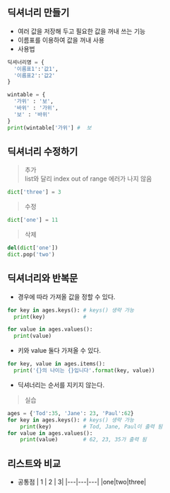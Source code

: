 ## 딕셔너리 만들기
+ 여러 값을 저장해 두고 필요한 값을 꺼내 쓰는 기능
+ 이름표를 이용하여 값을 꺼내 사용
+ 사용법
~~~ python
딕셔너리명 = {
  '이름표1':'값1',
  '이름표2':'값2'
}
~~~
~~~ python
wintable = {
  '가위' : '보',
  '바위' : '가위',
  '보' : '바위'
}
print(wintable['가위'] #  보   
~~~
 
## 딕셔너리 수정하기
> 추가  
list와 달리 index out of range 에러가 나지 않음  
```python
dict['three'] = 3
```
> 수정
```python
dict['one'] = 11
```
> 삭제
```python
del(dict['one'])
dict.pop('two')
```

## 딕셔너리와 반복문
+ 경우에 따라 가져올 값을 정할 수 있다.
```python
for key in ages.keys(): # keys() 생략 가능
  print(key)            #
```
```python
for value in ages.values():
  print(value)
```
+ 키와 value 둘다 가져올 수 있다.
```python
for key, value in ages.items():
  print('{}의 나이는 {}입니다'.format(key, value))
```
+ 딕셔너리는 순서를 지키지 않는다.
> 실습
```python
ages = {'Tod':35, 'Jane': 23, 'Paul':62}
for key in ages.keys(): # keys() 생략 가능  
    print(key)          # Tod, Jane, Paul이 출력 됨  
for value in ages.values():
    print(value)        # 62, 23, 35가 출력 됨  
```

 ## 리스트와 비교
 + 공통점
| 1 | 2 | 3|
|---|---|---|
|one|two|three|



